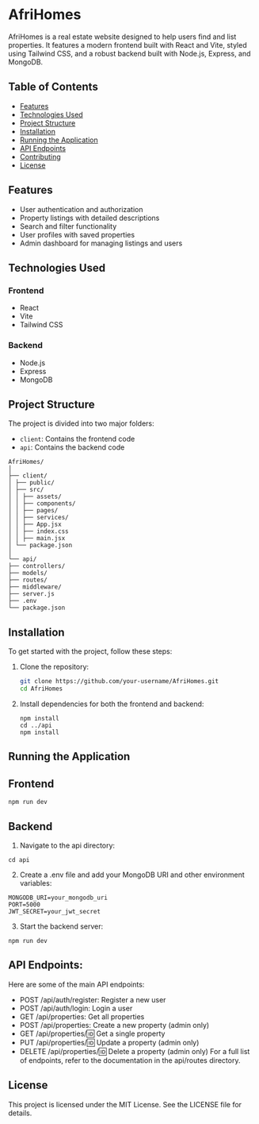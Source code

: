 # AfriHomes

AfriHomes is a real estate website designed to help users find and list properties. It features a modern frontend built with React and Vite, styled using Tailwind CSS, and a robust backend built with Node.js, Express, and MongoDB.

## Table of Contents

- [Features](#features)
- [Technologies Used](#technologies-used)
- [Project Structure](#project-structure)
- [Installation](#installation)
- [Running the Application](#running-the-application)
- [API Endpoints](#api-endpoints)
- [Contributing](#contributing)
- [License](#license)

## Features

- User authentication and authorization
- Property listings with detailed descriptions
- Search and filter functionality
- User profiles with saved properties
- Admin dashboard for managing listings and users

## Technologies Used

### Frontend

- React
- Vite
- Tailwind CSS

### Backend

- Node.js
- Express
- MongoDB

## Project Structure

The project is divided into two major folders:

- `client`: Contains the frontend code
- `api`: Contains the backend code

```
AfriHomes/
│
├── client/
│ ├── public/
│ ├── src/
│ │ ├── assets/
│ │ ├── components/
│ │ ├── pages/
│ │ ├── services/
│ │ ├── App.jsx
│ │ ├── index.css
│ │ ├── main.jsx
│ └── package.json
│
└── api/
├── controllers/
├── models/
├── routes/
├── middleware/
├── server.js
├── .env
└── package.json
```

## Installation

To get started with the project, follow these steps:

1. Clone the repository:

   ```bash
   git clone https://github.com/your-username/AfriHomes.git
   cd AfriHomes

   ```

2. Install dependencies for both the frontend and backend:

   ```cd client
   npm install
   cd ../api
   npm install

   ```

## Running the Application

## Frontend

```cd client
npm run dev
```

## Backend

1. Navigate to the api directory:

`cd api`

2. Create a .env file and add your MongoDB URI and other environment variables:

```
MONGODB_URI=your_mongodb_uri
PORT=5000
JWT_SECRET=your_jwt_secret
```

3. Start the backend server:

`npm run dev`

## API Endpoints:

Here are some of the main API endpoints:

- POST /api/auth/register: Register a new user
- POST /api/auth/login: Login a user
- GET /api/properties: Get all properties
- POST /api/properties: Create a new property (admin only)
- GET /api/properties/:id: Get a single property
- PUT /api/properties/:id: Update a property (admin only)
- DELETE /api/properties/:id: Delete a property (admin only)
  For a full list of endpoints, refer to the documentation in the api/routes directory.

## License

This project is licensed under the MIT License. See the LICENSE file for details.
